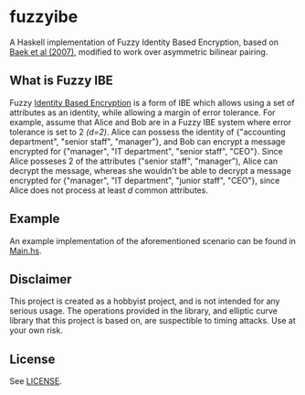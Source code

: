 # fuzzyibe
A Haskell implementation of Fuzzy Identity Based Encryption, based on [Baek et al (2007)](https://eprint.iacr.org/2007/047.pdf "Baek et al (2007)"), modified to work over asymmetric bilinear pairing.

## What is Fuzzy IBE
Fuzzy [Identity Based Encryption](https://en.wikipedia.org/wiki/Identity-based_encryption "Identity Based Encryption") is a form of IBE which allows using  a set of attributes as an identity, while allowing a margin of error tolerance. For example, assume that Alice and Bob are in a Fuzzy IBE system where error tolerance is set to 2 *(d=2)*. Alice can possess the identity of {"accounting department", "senior staff", "manager"}, and Bob can encrypt a message encrypted for {"manager", "IT department", "senior staff", "CEO"}. Since Alice posseses 2 of the attributes ("senior staff", "manager"), Alice can decrypt the message, whereas she wouldn't be able to decrypt a message encrypted for {"manager", "IT department", "junior staff", "CEO"}, since Alice does not process at least *d* common attributes.

## Example
An example implementation of the aforementioned scenario can be found in [Main.hs](examples/Main.hs).

## Disclaimer
This project is created as a hobbyist project, and is not intended for any serious usage. The operations provided in the library, and elliptic curve library that this project is based on, are suspectible to timing attacks. Use at your own risk.

## License
See [LICENSE](LICENSE).

